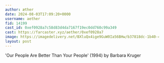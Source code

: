 ```yaml
---
author: æther
date: 2024-08-03T17:09:20+0000
username: aether
fid: 14199
cast_id: 0xef0928a7c58d83d4da7167f19ec0dd760c99a349
cast: https://farcaster.xyz/aether/0xef0928a7
image: https://imagedelivery.net/BXluQx4ige9GuW0Ia56BHw/b37818dc-1b40-4e66-41f4-23c751cabe00/original
layout: post
---
```


'Our People Are Better Than Your People' (1994)
by Barbara Kruger

<img src='https://imagedelivery.net/BXluQx4ige9GuW0Ia56BHw/b37818dc-1b40-4e66-41f4-23c751cabe00/original' alt='' referrerpolicy='no-referrer'/>
